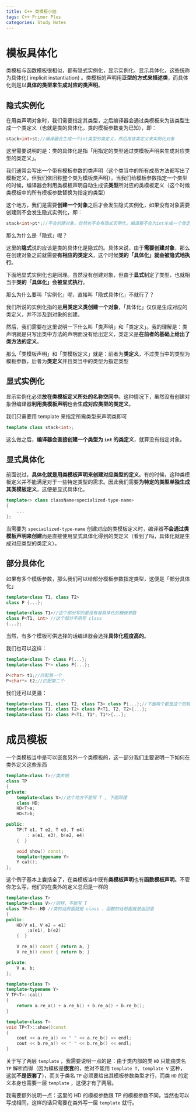 ```yaml
---
title: C++ 类模板小结
tags: C++ Primer Plus
categories: Study Notes
---
```


# 模板具体化

类模板与函数模板很相似，都有隐式实例化，显示实例化、显示具体化，这些统称为具体化( implicit instantiation) 。类模板的声明用**泛型的方式来描述类**，而具体化则是以**具体的类型来生成对应的类声明**。



## 隐式实例化

在用类声明对象时，我们需要指定其类型，之后编译器会通过类模板来为该类型生成一个类定义（也就是类的具体化，类的模板参数变为已知），即：

```cpp
stack<int>st;//编译器会生成一个int类型的类定义，然后用该类定义来实例化对象
```

这里需要说明的是：类的具体化是指「用指定的类型通过类模板声明来生成对应类型的类定义」。

我们通常会写出一个带有模板参数的类声明（这个类当中的所有成员方法都写出了模板定义，但我们依旧称整个类为模板类声明），当我们给模板参数指定一个类型的时候，编译器会利用类模板声明自动生成该**类型**所对应的类模板定义（这个时候类模板中的所有模板参数替换为指定的类型）

这个地方，我们是需要**创建一个对象**之后才会发生隐式实例化，如果没有对象需要创建则不会发生隐式实例化，即：

```cpp
stack<int>pt*;//不会创建对象，自然也不会有隐式实例化，编译器不会为int生成一个类定义
```



那么为什么是「隐式」呢？

这里的**隐式**说的应该是类的具体化是隐式的。具体来说，由于**需要创建对象**，那么在创建对象之前就需要**有相应的类定义**，这个时候**类的「具体化」就会被隐式地执行**。

下面地显式实例化也是同理。虽然没有创建对象，但由于**显式**制定了类型，也就相当于**类的「具体化」会被显式执行**。



那么为什么要叫「实例化」呢，直接叫「隐式具体化」不就行了？

我们所说的实例化指的是**用类定义类创建一个对象**，「具体化」仅仅是生成对应的类定义，并不涉及到对象的创建。



然后，我们需要在这里说明一下什么叫「类声明」和「类定义」。我的理解是：类声明就是只写出类中方法的声明而没有给出定义，类定义是**在前者的基础上给出了类方法的定义**。

那么「类模板声明」和「类模板定义」就是：前者为**类定义**，不过类当中的类型为模板参数，后者为**类定义**并且类当中的类型为指定类型



## 显式实例化

显示实例化必须**放在类模板定义所处的名称空间中**。这种情况下，虽然没有创建对象但编译器**利用类模板声明**也会**生成对应类型的类定义**。

我们只需要用 template 来指定所需类型来声明类即可

```cpp
template class stack<int>;
```

这么做之后，**编译器会直接创建一个类型为 `int` 的类定义**，就算没有指定对象。



## 显式具体化

前面说过，**具体化就是用类模板声明来创建对应类型的定义**。有的时候，这种类模板定义并不能满足对于一些特定类型的需求。因此我们需要**为特定的类型单独生成其类模板定义**，这便是显式具体化。

```cpp
template<> class className<specialized-type-name>
{
    ...
};
```

当需要为 `speciailized-type-name` 创建对应的类模板定义时，编译器**不会通过类模板声明来创建**而是直接使用显式具体化得到的类定义（看到了吗，具体化就是生成对应类型的类定义）。



## 部分具体化

如果有多个模板参数，那么我们可以给部分模板参数指定类型，这便是「部分具体化」

```cpp
template<class T1, class T2>
class P {...};

template<class T1>//这个部分写的是没有被具体化的模板参数
class P<T1, int> //这个部分不用写 class
{...};
```

当然，有多个模板可供选择的话编译器会选择**具体化程度高的**。

我们也可以这样：

```cpp
template<class T> class P{...};
template<class T*> class P{...};

P<char> t1;//匹配第一个
P<char*> t2;//匹配第二个
```

我们还可以更骚：

```cpp
template<class T1, class T2, class T3> class P{...};//下面两个都是这个的特化
template<class T1. class T2> class P<T1, T2, T2>{...};
template<class T1> class P<T1, T1*, T1*>{...};
```



# 成员模板

一个类模板当中是可以嵌套另外一个类模板的，这一部分我们主要说明一下如何在类外定义这些东西

```cpp
template<class T>//类声明
class TP
{
private:
	template<class V>//这个地方不能写 T , 下面同理
	class HD;        
	HD<T>a;
	HD<T>b;

public:
	TP(T e1, T e2, T e3, T e4)
		: a(e1, e3), b(e2, e4)
	{  }

	void show() const;
	template<typename Y>
	Y cal();
};
```

这个例子基本上囊括全了，在类模板当中既有**类模板声明**也有**函数模板声明**。不管你怎么写，他们的在类外的定义总归是一样的

```cpp
template<class T>
template<class V>//同样，不能写 T
class TP<T>::HD //类的话前面就是 class ，函数的话前面就是返回值
{
public:
	HD(V e1, V e2 = e1)
		:a(e1), b(e2)
	{  }

	V re_a() const { return a; }
	V re_b() const { return b; }

private:
	V a, b;
};

template<class T>
template<typename Y>
Y TP<T>::cal()
{
	return a.re_a() + a.re_b() + b.re_a() + b.re_b();
}

template<class T>
void TP<T>::show()const
{
	cout << a.re_a() << " " << a.re_b() << endl;
	cout << b.re_a() << " " << b.re_b() << endl;
}
```

关于写了两层 `template` ，我需要说明一点的是：由于类内部的类 `HD` 只能由类名 `TP` 解析而得（因为模板是**嵌套**的，绝对不能用 `template T, template V` 这种，这就**不是嵌套了**），而关于类名 `TP` 必须要给出其模板参数类型才行，而类 `HD` 的定义本身也需要一层 `template` ，这便才有了两层。

我需要额外说明一点：这里的 HD 的模板参数跟 TP 的模板参数不同，当然也可以写成相同，这样的话只需要在类外写一层 `template` 就行。
